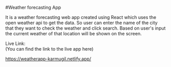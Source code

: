 #Weather forecasting App

It is a weather forecasting web app created using React which uses the open weather api to get the data. So user can enter the name of the city that they want to check the weather and click search. Based on user's input the current weather of that location will be shown on the screen.

Live Link:\
(You can find the link to the live app here)

https://weatherapp-karmugil.netlify.app/
